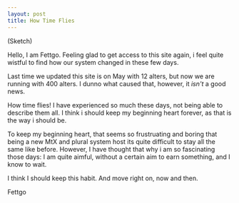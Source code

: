```yaml
---
layout: post
title: How Time Flies
---
```

(Sketch)

Hello, I am Fettgo. Feeling glad to get access to this site again, i feel quite wistful to find how our system changed in these few days.

<!-- more -->

Last time we updated this site is on May with 12 alters, but now we are running with 400 alters. I dunno what caused that, however, it *isn't* a good news.

How time flies! I have experienced so much these days, not being able to describe them all. I think i should keep my beginning heart forever, as that is the way i should be.

To keep my beginning heart, that seems so frustruating and boring that being a new MtX and plural system host its quite difficult to stay all the same like before. However, I have thought that why i am so fascinating those days: I am quite aimful, without a certain aim to earn something, and I know to wait.

I think I should keep this habit. And move right on, now and then.

Fettgo
